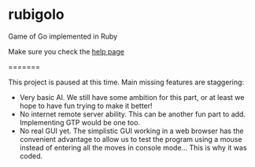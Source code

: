 rubigolo
========

Game of Go implemented in Ruby

Make sure you check the [help page](http://htmlpreview.github.io/?https://github.com/kubicle/rubigolo/blob/master/help-index.html)

=======

This project is paused at this time. Main missing features are staggering:

* Very basic AI. We still have some ambition for this part, or at least we hope to have fun trying to make it better!
* No internet remote server ability. This can be another fun part to add. Implementing GTP would be one too.
* No real GUI yet. The simplistic GUI working in a web browser has the convenient advantage to allow us to test the program using a mouse instead of entering all the moves in console mode... This is why it was coded.
